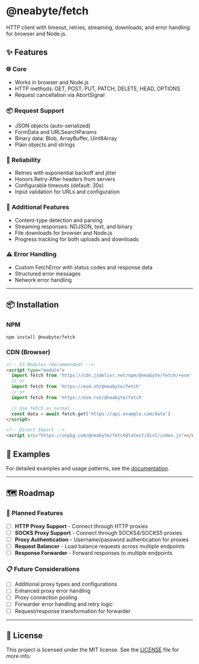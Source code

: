 # @neabyte/fetch

HTTP client with timeout, retries, streaming, downloads, and error handling for browser and Node.js.

## ✨ Features

### 🌐 **Core**
- Works in browser and Node.js
- HTTP methods: GET, POST, PUT, PATCH, DELETE, HEAD, OPTIONS
- Request cancellation via AbortSignal

### 📦 **Request Support**
- JSON objects (auto-serialized)
- FormData and URLSearchParams
- Binary data: Blob, ArrayBuffer, Uint8Array
- Plain objects and strings

### 🔄 **Reliability**
- Retries with exponential backoff and jitter
- Honors Retry-After headers from servers
- Configurable timeouts (default: 30s)
- Input validation for URLs and configuration

### 📡 **Additional Features**
- Content-type detection and parsing
- Streaming responses: NDJSON, text, and binary
- File downloads for browser and Node.js
- Progress tracking for both uploads and downloads

### ⚠️ **Error Handling**
- Custom FetchError with status codes and response data
- Structured error messages
- Network error handling

---

## 📦 Installation

### NPM
```bash
npm install @neabyte/fetch
```

### CDN (Browser)
```html
<!-- ES Modules (Recommended) -->
<script type="module">
  import fetch from 'https://cdn.jsdelivr.net/npm/@neabyte/fetch/+esm'
  // or
  import fetch from 'https://esm.sh/@neabyte/fetch'
  // or
  import fetch from 'https://esm.run/@neabyte/fetch'

  // Use fetch as normal
  const data = await fetch.get('https://api.example.com/data')
</script>

<!-- Direct Import -->
<script src="https://unpkg.com/@neabyte/fetch@latest/dist/index.js"></script>
```

## 📖 Examples

For detailed examples and usage patterns, see the [documentation](./docs/README.md).

---

## 🗺️ Roadmap

### 🔮 **Planned Features**
- [ ] **HTTP Proxy Support** - Connect through HTTP proxies
- [ ] **SOCKS Proxy Support** - Connect through SOCKS4/SOCKS5 proxies
- [ ] **Proxy Authentication** - Username/password authentication for proxies
- [ ] **Request Balancer** - Load balance requests across multiple endpoints
- [ ] **Response Forwarder** - Forward responses to multiple endpoints

### 📋 **Future Considerations**
- [ ] Additional proxy types and configurations
- [ ] Enhanced proxy error handling
- [ ] Proxy connection pooling
- [ ] Forwarder error handling and retry logic
- [ ] Request/response transformation for forwarder

---

## 📄 License

This project is licensed under the MIT license. See the [LICENSE](LICENSE) file for more info.

